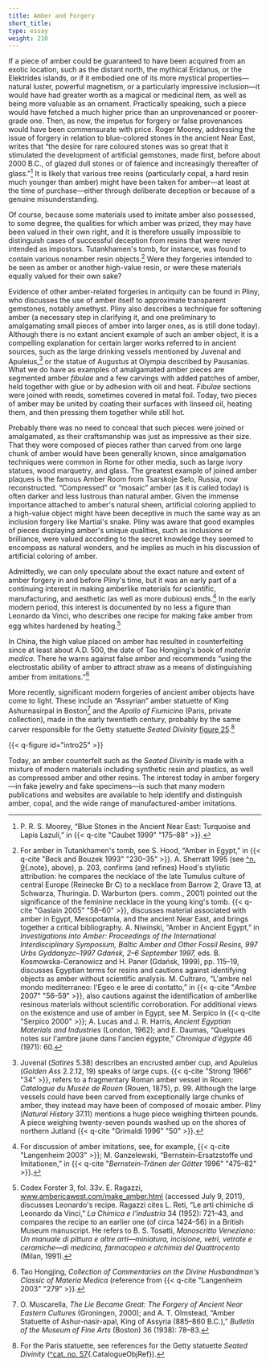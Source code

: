 ```yaml
---
title: Amber and Forgery
short_title:
type: essay
weight: 210
---
```


If a piece of amber could be guaranteed to have been acquired from an exotic location, such as the distant north, the mythical Eridanus, or the Elektrides islands, or if it embodied one of its more mystical properties—natural luster, powerful magnetism, or a particularly impressive inclusion—it would have had greater worth as a magical or medicinal item, as well as being more valuable as an ornament. Practically speaking, such a piece would have fetched a much higher price than an unprovenanced or poorer-grade one. Then, as now, the impetus for forgery or false provenances would have been commensurate with price. Roger Moorey, addressing the issue of forgery in relation to blue-colored stones in the ancient Near East, writes that “the desire for rare coloured stones was so great that it stimulated the development of artificial gemstones, made first, before about 2000 B.C., of glazed dull stones or of faïence and increasingly thereafter of glass.”[^102] It is likely that various tree resins (particularly copal, a hard resin much younger than amber) might have been taken for amber—at least at the time of purchase—either through deliberate deception or because of a genuine misunderstanding.

Of course, because some materials used to imitate amber also possessed, to some degree, the qualities for which amber was prized, they may have been valued in their own right, and it is therefore usually impossible to distinguish cases of successful deception from resins that were never intended as impostors. Tutankhamen's tomb, for instance, was found to contain various nonamber resin objects.[^103] Were they forgeries intended to be seen as amber or another high-value resin, or were these materials equally valued for their own sake?

Evidence of other amber-related forgeries in antiquity can be found in Pliny, who discusses the use of amber itself to approximate transparent gemstones, notably amethyst. Pliny also describes a technique for softening amber (a necessary step in clarifying it, and one preliminary to amalgamating small pieces of amber into larger ones, as is still done today). Although there is no extant ancient example of such an amber object, it is a compelling explanation for certain larger works referred to in ancient sources, such as the large drinking vessels mentioned by Juvenal and Apuleius,[^104] or the statue of Augustus at Olympia described by Pausanias. What we do have as examples of amalgamated amber pieces are segmented amber *fibulae* and a few carvings with added patches of amber, held together with glue or by adhesion with oil and heat. *Fibulae* sections were joined with reeds, sometimes covered in metal foil. Today, two pieces of amber may be united by coating their surfaces with linseed oil, heating them, and then pressing them together while still hot.

Probably there was no need to conceal that such pieces were joined or amalgamated, as their craftsmanship was just as impressive as their size. That they were composed of pieces rather than carved from one large chunk of amber would have been generally known, since amalgamation techniques were common in Rome for other media, such as large ivory statues, wood marquetry, and glass. The greatest example of joined amber plaques is the famous Amber Room from Tsarskoje Selo, Russia, now reconstructed. “Compressed” or “mosaic” amber (as it is called today) is often darker and less lustrous than natural amber. Given the immense importance attached to amber's natural sheen, artificial coloring applied to a high-value object might have been deceptive in much the same way as an inclusion forgery like Martial's snake. Pliny was aware that good examples of pieces displaying amber's unique qualities, such as inclusions or brilliance, were valued according to the secret knowledge they seemed to encompass as natural wonders, and he implies as much in his discussion of artificial coloring of amber.

Admittedly, we can only speculate about the exact nature and extent of amber forgery in and before Pliny's time, but it was an early part of a continuing interest in making amberlike materials for scientific, manufacturing, and aesthetic (as well as more dubious) ends.[^105] In the early modern period, this interest is documented by no less a figure than Leonardo da Vinci, who describes one recipe for making fake amber from egg whites hardened by heating.[^106]

In China, the high value placed on amber has resulted in counterfeiting since at least about A.D. 500, the date of Tao Hongjing's book of *materia medica.* There he warns against false amber and recommends “using the electrostatic ability of amber to attract straw as a means of distinguishing amber from imitations.”[^107]

More recently, significant modern forgeries of ancient amber objects have come to light. These include an “Assyrian” amber statuette of King Ashurnasirpal in Boston[^108] and the *Apollo of Fiumicino* (Paris, private collection), made in the early twentieth century, probably by the same carver responsible for the Getty statuette *Seated Divinity* [figure 25](#intro25).[^109]

{{< q-figure id="intro25" >}}

Today, an amber counterfeit such as the *Seated Divinity* is made with a mixture of modern materials including synthetic resin and plastics, as well as compressed amber and other resins. The interest today in amber forgery—in fake jewelry and fake specimens—is such that many modern publications and websites are available to help identify and distinguish amber, copal, and the wide range of manufactured-amber imitations.

[^102]: P. R. S. Moorey, “Blue Stones in the Ancient Near East: Turquoise and Lapis Lazuli,” in {{< q-cite "Caubet 1999" "175–88" >}}.

[^103]: For amber in Tutankhamen's tomb, see S. Hood, “Amber in Egypt,” in {{< q-cite "Beck and Bouzek 1993" "230–35" >}}. A. Sherratt 1995 (see [^n. 9](#intro-01-fn009){.note}, above), p. 203, confirms (and refines) Hood's stylistic attribution: he compares the necklace of the late Tumulus culture of central Europe (Reinecke Br C) to a necklace from Barrow 2, Grave 13, at Schwarza, Thuringia. D. Warburton (pers. comm., 2001) pointed out the significance of the feminine necklace in the young king's tomb. {{< q-cite "Gaslain 2005" "58–60" >}}, discusses material associated with amber in Egypt, Mesopotamia, and the ancient Near East, and brings together a critical bibliography. A. Niwinski, “Amber in Ancient Egypt,” in *Investigations into Amber: Proceedings of the International Interdisciplinary Symposium, Baltic Amber and Other Fossil Resins, 997 Urbs Gyddanyzc–1997 Gdańsk, 2–6 September 1997,* eds. B. Kosmowska-Ceranowicz and H. Paner (Gdańsk, 1999), pp. 115–19, discusses Egyptian terms for resins and cautions against identifying objects as amber without scientific analysis. M. Cultraro, “L'ambre nel mondo mediterraneo: l'Egeo e le aree di contatto,” in {{< q-cite "*Ambre* 2007" "56–59" >}}, also cautions against the identification of amberlike resinous materials without scientific corroboration. For additional views on the existence and use of amber in Egypt, see M. Serpico in {{< q-cite "Serpico 2000" >}}; A. Lucas and J. R. Harris, *Ancient Egyptian Materials and Industries* (London, 1962); and E. Daumas, “Quelques notes sur l'ambre jaune dans l'ancien égypte,” *Chronique d’égypte* 46 (1971): 60.

[^104]: Juvenal (*Satires* 5.38) describes an encrusted amber cup, and Apuleius (*Golden Ass* 2.2.12, 19) speaks of large cups. {{< q-cite "Strong 1966" "34" >}}, refers to a fragmentary Roman amber vessel in Rouen: *Catalogue du Musée de Rouen* (Rouen, 1875), p. 99. Although the large vessels could have been carved from exceptionally large chunks of amber, they instead may have been of composed of mosaic amber. Pliny (*Natural History* 37.11) mentions a huge piece weighing thirteen pounds. A piece weighing twenty-seven pounds washed up on the shores of northern Jutland {{< q-cite "Grimaldi 1996" "50" >}}.

[^105]: For discussion of amber imitations, see, for example, {{< q-cite "Langenheim 2003" >}}; M. Ganzelewski, “Bernstein–Ersatzstoffe und Imitationen,” in {{< q-cite "*Bernstein-Tränen der Götter* 1996" "475–82" >}}.

[^106]: Codex Forster 3, fol. 33v. E. Ragazzi, www.ambericawest.com/make_amber.html (accessed July 9, 2011), discusses Leonardo's recipe. Ragazzi cites L. Reti, “Le arti chimiche di Leonardo da Vinci,” *La Chimica e l'industria* 34 (1952): 721–43, and compares the recipe to an earlier one (of circa 1424–56) in a British Museum manuscript. He refers to B. S. Tosatti, *Manoscritto Veneziano: Un manuale di pittura e altre arti—miniatura, incisione, vetri, vetrate e ceramiche—di medicina, farmacopea e alchimia del Quattrocento* (Milan, 1991).

[^107]: Tao Hongjing, *Collection of Commentaries on the Divine Husbandman's Classic of Materia Medica* (reference from {{< q-cite "Langenheim 2003" "279" >}}.

[^108]: O. Muscarella, *The Lie Became Great: The Forgery of Ancient Near Eastern Cultures* (Groningen, 2000); and A. T. Olmstead, “Amber Statuette of Ashur-nasir-apal, King of Assyria (885–860 B.C.),” *Bulletin of the Museum of Fine Arts* (Boston) 36 (1938): 78–83.

[^109]: For the Paris statuette, see references for the Getty statuette *Seated Divinity* ([^cat. no. 57](#cat-82.A0.51){.CatalogueObjRef}).
